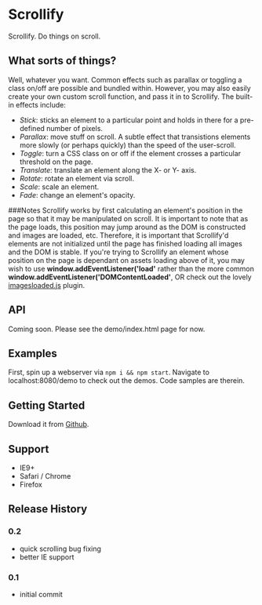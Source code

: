 # Scrollify

Scrollify. Do things on scroll.

## What sorts of things?

Well, whatever you want. Common effects such as parallax or toggling a class on/off are possible and bundled within. However, you may also easily create your own custom scroll function, and pass it in to Scrollify. The built-in effects include:

- *Stick*: sticks an element to a particular point and holds in there for a
						pre-defined number of pixels.
- *Parallax*: move stuff on scroll. A subtle effect that transistions elements
						more slowly (or perhaps quickly) than the speed of the user-scroll.
- *Toggle*: turn a CSS class on or off if the element crosses a particular
						threshold on the page.
- *Translate*: translate an element along the X- or Y- axis.
- *Rotate*: rotate an element via scroll.
- *Scale*: scale an element.
- *Fade*: change an element's opacity.


###Notes
Scrollify works by first calculating an element's position in the page so that it may be manipulated on scroll. It is important to note that as the page loads, this position may jump around as the DOM is constructed and images are loaded, etc.  Therefore, it is important that Scrollify'd elements are not initialized until the page has finished loading all images and the DOM is stable.
If you're trying to Scrollify an element whose position on the page is dependant on assets loading above of it, you may wish to use __window.addEventListener('load'__ rather than the more common __window.addEventListener('DOMContentLoaded'__, OR check out the lovely <a href="https://github.com/desandro/imagesloaded">imagesloaded.js</a> plugin.

## API
Coming soon. Please see the demo/index.html page for now.

## Examples

First, spin up a webserver via ```npm i && npm start```. Navigate to localhost:8080/demo to check out the demos. Code samples are therein.

## Getting Started
Download it from [Github](https://github.com/apathetic/scrollify).

## Support
* IE9+
* Safari / Chrome
* Firefox

## Release History

### 0.2
* quick scrolling bug fixing
* better IE support

### 0.1
* initial commit
